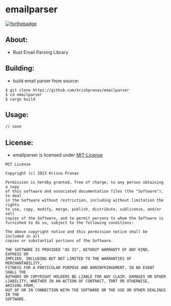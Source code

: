 # emailparser

[![forthebadge](https://forthebadge.com/images/badges/made-with-rust.svg)](https://forthebadge.com)

## About: 
- Rust Email Parsing Library

## Building:
- build email parser from source:
```
$ git clone https://github.com/krishpranav/emailparser
$ cd emailparser
$ cargo build
```

## Usage:
```bash
// soon
```

## License:
- emailparser is licensed under [MIT-License](https://github.com/krishpranav/emailparser/blob/master/LICENSE)
```
MIT License

Copyright (c) 2023 Krisna Pranav

Permission is hereby granted, free of charge, to any person obtaining a copy
of this software and associated documentation files (the "Software"), to deal
in the Software without restriction, including without limitation the rights
to use, copy, modify, merge, publish, distribute, sublicense, and/or sell
copies of the Software, and to permit persons to whom the Software is
furnished to do so, subject to the following conditions:

The above copyright notice and this permission notice shall be included in all
copies or substantial portions of the Software.

THE SOFTWARE IS PROVIDED "AS IS", WITHOUT WARRANTY OF ANY KIND, EXPRESS OR
IMPLIED, INCLUDING BUT NOT LIMITED TO THE WARRANTIES OF MERCHANTABILITY,
FITNESS FOR A PARTICULAR PURPOSE AND NONINFRINGEMENT. IN NO EVENT SHALL THE
AUTHORS OR COPYRIGHT HOLDERS BE LIABLE FOR ANY CLAIM, DAMAGES OR OTHER
LIABILITY, WHETHER IN AN ACTION OF CONTRACT, TORT OR OTHERWISE, ARISING FROM,
OUT OF OR IN CONNECTION WITH THE SOFTWARE OR THE USE OR OTHER DEALINGS IN THE
SOFTWARE.
```